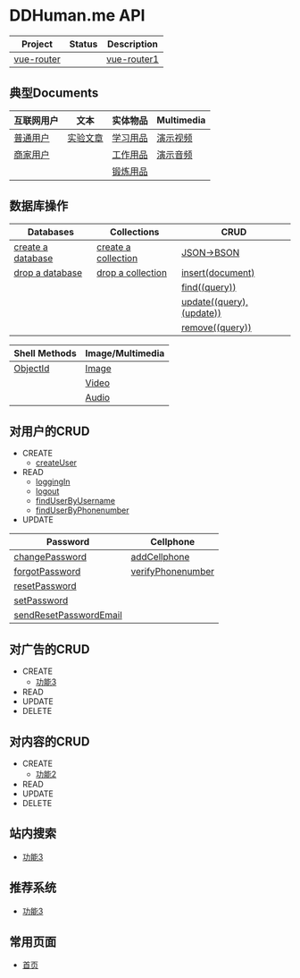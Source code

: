 # DDHuman.me API

| Project | Status | Description |
|---------|--------|-------------|
| [vue-router]          |  | [vue-router1] |

[vue-router]: https://github.com/vuejs/vue-router
[vue-router1]: /chapters/典型Documents/普通用户.md

## 典型Documents

| 互联网用户 | 文本 | 实体物品 | **Multimedia** |
|---------|--------|---------|--------|
|[普通用户](/chapters/典型Documents/普通用户.md)|[实验文章](/chapters/典型Documents/实验文章.md)|[学习用品](/chapters/典型Documents/学习用品.md)|[演示视频](/chapters/典型Documents/演示视频.md)|
|[商家用户](/chapters/典型Documents/商家用户.md)||[工作用品](/chapters/典型Documents/工作用品.md)|[演示音频](/chapters/典型Documents/演示音频.md)|
|||[锻炼用品](/chapters/典型Documents/锻炼用品.md)|

## 数据库操作

| Databases | Collections | **CRUD** | 
|---------|--------|--------|
|[create a database](/chapters/数据库操作/create-a-database.md)|[create a collection](/chapters/数据库操作/create-a-collection.md)|[JSON->BSON](/chapters/数据库操作/JSON-BSON.md)|
|[drop a database](/chapters/数据库操作/drop-a-database.md)|[drop a collection](/chapters/数据库操作/drop-a-collection.md)|[insert(document)](/chapters/数据库操作/insert(document).md)|
|||[find((query))](/chapters/数据库操作/find((query)).md)|
|||[update((query),(update))](/chapters/数据库操作/update((query),(update)).md)|
|||[remove((query))](/chapters/数据库操作/remove((query)).md)|

| Shell Methods | **Image/Multimedia** | 
|---------|--------|
|[ObjectId](/chapters/数据库操作/ObjectId.md)|[Image](/chapters/数据库操作/Image.md)|
||[Video](/chapters/数据库操作/Video.md)|
||[Audio](/chapters/数据库操作/Audio.md)|

## 对用户的CRUD
- CREATE
  - [createUser](/chapters/对用户的CRUD/createUser.md)
- READ
  - [loggingIn](/chapters/对用户的CRUD/loggingIn.md)
  - [logout](/chapters/对用户的CRUD/logout.md)
  - [findUserByUsername](/chapters/对用户的CRUD/findUserByUsername.md)
  - [findUserByPhonenumber](/chapters/对用户的CRUD/findUserByPhonenumber.md)
- UPDATE

| Password | Cellphone | 
|---------|--------|
|[changePassword](/chapters/对用户的CRUD/changePassword.md)|[addCellphone](/chapters/对用户的CRUD/addCellphone.md)|
|[forgotPassword](/chapters/对用户的CRUD/forgotPassword.md)|[verifyPhonenumber](/chapters/对用户的CRUD/verifyPhonenumber.md)|
|[resetPassword](/chapters/对用户的CRUD/resetPassword.md)||
|[setPassword](/chapters/对用户的CRUD/setPassword.md)||
|[sendResetPasswordEmail](/chapters/对用户的CRUD/sendResetPasswordEmail.md)||

## 对广告的CRUD
- CREATE
  - [功能3](/chapters/对广告的CRUD/功能3.md)
- READ
- UPDATE
- DELETE

## 对内容的CRUD
- CREATE
  - [功能2](/chapters/对内容的CRUD/功能2.md)
- READ
- UPDATE
- DELETE

## 站内搜索
- [功能3](/chapters/站内搜索/功能3.md)

## 推荐系统
- [功能3](/chapters/推荐搜索/功能3.md)

## 常用页面
- [首页](/chapters/常用页面/首页.md)